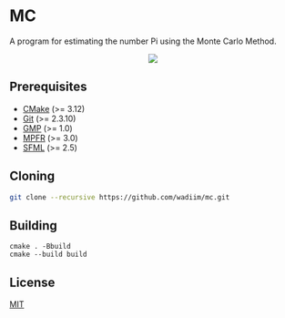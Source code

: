 # MC

A program for estimating the number Pi using the Monte Carlo Method.

<p align="center">
  <img src="https://user-images.githubusercontent.com/33803413/126878868-f70fc926-d7f0-4a5a-aace-630ad538c7d3.png" />
</p>

## Prerequisites

* [CMake](https://cmake.org/) (>= 3.12)
* [Git](https://git-scm.com/) (>= 2.3.10)
* [GMP](https://gmplib.org/) (>= 1.0)
* [MPFR](https://www.mpfr.org/) (>= 3.0)
* [SFML](https://www.sfml-dev.org/) (>= 2.5)

## Cloning

```sh
git clone --recursive https://github.com/wadiim/mc.git
```

## Building

``` shell
cmake . -Bbuild
cmake --build build
```

## License

[MIT](https://github.com/wadiim/mc/blob/master/LICENSE)
